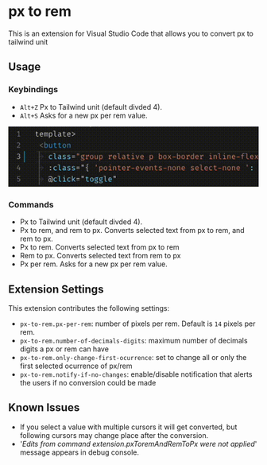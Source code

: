 # px to rem

This is an extension for Visual Studio Code that allows you to convert px to tailwind unit

## Usage

### Keybindings

- `Alt+Z` Px to Tailwind unit (default divded 4).
- `Alt+S` Asks for a new px per rem value.

![](./imgs/how-to.gif)

### Commands

- Px to Tailwind unit (default divded 4).
- Px to rem, and rem to px. Converts selected text from px to rem, and rem to px.
- Px to rem. Converts selected text from px to rem
- Rem to px. Converts selected text from rem to px
- Px per rem. Asks for a new px per rem value.

## Extension Settings

This extension contributes the following settings:

- `px-to-rem.px-per-rem`: number of pixels per rem. Default is `14` pixels per rem.
- `px-to-rem.number-of-decimals-digits`: maximum number of decimals digits a px or rem can have
- `px-to-rem.only-change-first-ocurrence`: set to change all or only the first selected ocurrence of px/rem
- `px-to-rem.notify-if-no-changes`: enable/disable notification that alerts the users if no conversion could be made

## Known Issues

- If you select a value with multiple cursors it will get converted, but following cursors may change place after the conversion.
- '_Edits from command extension.pxToremAndRemToPx were not applied_' message appears in debug console.
